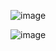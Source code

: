 ![image](https://github.com/Fahad-Aslam/Machine_Learning_Personal/assets/118358197/121a40ac-1519-44de-9a8e-dd1c2060e7f7)


![image](https://github.com/Fahad-Aslam/Machine_Learning_Personal/assets/118358197/a288a69b-91c1-4472-a40a-8fc7ddc15c53)
